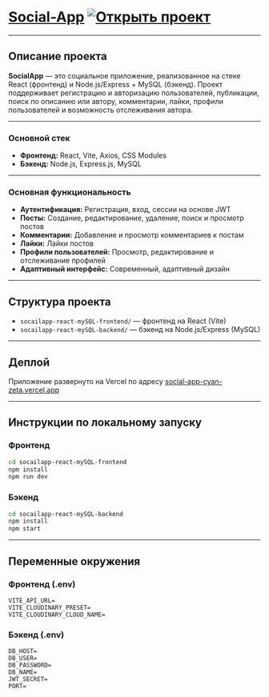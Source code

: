 # [Social-App](https://social-app-cyan-zeta.vercel.app) [![Открыть проект](https://img.shields.io/badge/View%20Live-Online-brightgreen?style=for-the-badge&logo=vercel)](https://social-app-cyan-zeta.vercel.app)

---

## Описание проекта

**SocialApp** — это социальное приложение, реализованное на стеке React (фронтенд) и Node.js/Express + MySQL (бэкенд). Проект поддерживает регистрацию и авторизацию пользователей, публикации, поиск по описанию или автору, комментарии, лайки, профили пользователей и возможность отслеживания автора.

---

### Основной стек

- **Фронтенд:** React, Vite, Axios, CSS Modules
- **Бэкенд:** Node.js, Express.js, MySQL

---

### Основная функциональность

- **Аутентификация:** Регистрация, вход, сессии на основе JWT
- **Посты:** Создание, редактирование, удаление, поиск и просмотр постов
- **Комментарии:** Добавление и просмотр комментариев к постам
- **Лайки:** Лайки постов
- **Профили пользователей:** Просмотр, редактирование и отслеживание профилей
- **Адаптивный интерфейс:** Современный, адаптивный дизайн

---

## Структура проекта

- `socailapp-react-mySQL-frontend/` — фронтенд на React (Vite)
- `socailapp-react-mySQL-backend/` — бэкенд на Node.js/Express (MySQL)

---

## Деплой

Приложение развернуто на Vercel по адресу [social-app-cyan-zeta.vercel.app](https://social-app-cyan-zeta.vercel.app)

---

## Инструкции по локальному запуску

### Фронтенд

```bash
cd socailapp-react-mySQL-frontend
npm install
npm run dev
```

### Бэкенд

```bash
cd socailapp-react-mySQL-backend
npm install
npm start
```

---

## Переменные окружения

### Фронтенд (.env)

```
VITE_API_URL=
VITE_CLOUDINARY_PRESET=
VITE_CLOUDINARY_CLOUD_NAME=
```

### Бэкенд (.env)

```
DB_HOST=
DB_USER=
DB_PASSWORD=
DB_NAME=
JWT_SECRET=
PORT=
```
